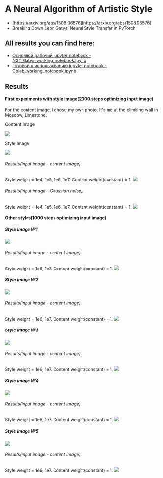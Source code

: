 # A Neural Algorithm of Artistic Style

- [https://arxiv.org/abs/1508.06576](https://arxiv.org/abs/1508.06576)
- [Breaking Down Leon Gatys’ Neural Style Transfer in PyTorch](https://towardsdatascience.com/breaking-down-leon-gatys-neural-style-transfer-in-pytorch-faf9f0eb79db)


## All results you can find here:
 
- [Основной рабочий jupyter notebook - NST_Gatys_working_notebook.ipynb](./NST_Gatys_working_notebook.ipynb)
- [Готовый к использованию jupyter notebook - Colab_working_notebook.ipynb](./Colab_working_notebook.ipynb)


## Results

#### First experiments with style image(2000 steps optimizing input image)
For the content image, I chose my own photo. It's me at the climbing wall in Moscow, Limestone.

Content Image

![](./example/content.jpg)

Style Image

![](./example/style.jpg)

###### Results(input image - content image).

Style weight = 1e4, 1e5, 1e6, 1e7.
Content weight(constant) = 1.
![](./results/style/collage_style.png)

###### Results(input image - Gaussian noise). 

Style weight = 1e4, 1e5, 1e6, 1e7.
Content weight(constant) = 1.
![](./results/style/collage_noise.png)


#### Other styles(1000 steps optimizing input image)

##### Style image №1

![](./example/style_1.jpg)

###### Results(input image - content image).

Style weight = 1e6, 1e7.
Content weight(constant) = 1.
![](./results/style_1/collage_style_1.png)


##### Style image №2

![](./example/style_2.jpg)

###### Results(input image - content image).

Style weight = 1e6, 1e7.
Content weight(constant) = 1.
![](./results/style_2/collage_style_2.png)


##### Style image №3

![](./example/style_3_sliced.jpg)

###### Results(input image - content image).

Style weight = 1e6, 1e7.
Content weight(constant) = 1.
![](./results/style_3/collage_style_3.png)


##### Style image №4

![](./example/style_4_sliced.jpg)

###### Results(input image - content image).

Style weight = 1e6, 1e7.
Content weight(constant) = 1.
![](./results/style_4/collage_style_4.png)


##### Style image №5

![](./example/style_5_sliced.jpg)

###### Results(input image - content image).

Style weight = 1e6, 1e7.
Content weight(constant) = 1.
![](./results/style_5/collage_style_5.png)
